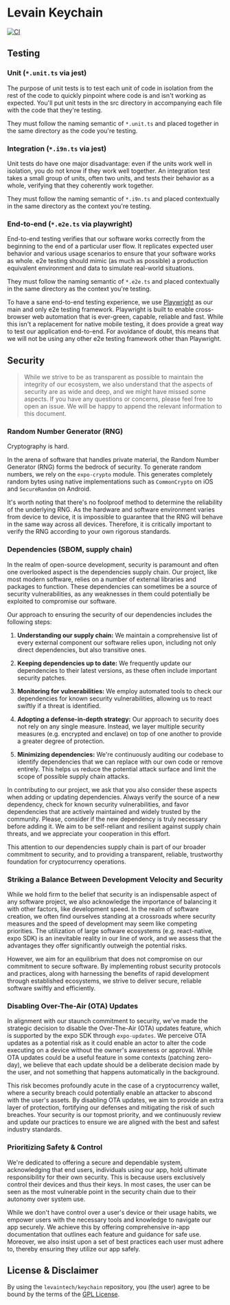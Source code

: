# Levain Keychain

[![CI](https://github.com/levaintech/keychain/actions/workflows/ci.yml/badge.svg)](https://github.com/levaintech/keychain/actions/workflows/ci.yml)

## Testing

### Unit (`*.unit.ts` via jest)

The purpose of unit tests is to test each unit of code in isolation from the rest of the code to quickly pinpoint where
code is and isn't working as expected. You'll put unit tests in the src directory in accompanying each file with the
code that they're testing.

They must follow the naming semantic of `*.unit.ts` and placed together in the same directory as the code you're
testing.

### Integration (`*.i9n.ts` via jest)

Unit tests do have one major disadvantage: even if the units work well in isolation, you do not know if they work well
together. An integration test takes a small group of units, often two units, and tests their behavior as a whole,
verifying that they coherently work together.

They must follow the naming semantic of `*.i9n.ts` and placed contextually in the same directory as the context you're
testing.

### End-to-end (`*.e2e.ts` via playwright)

End-to-end testing verifies that our software works correctly from the beginning to the end of a particular user flow.
It replicates expected user behavior and various usage scenarios to ensure that your software works as whole. e2e
testing should mimic (as much as possible) a production equivalent environment and data to simulate real-world
situations.

They must follow the naming semantic of `*.e2e.ts` and placed contextually in the same directory as the context you're
testing.

To have a sane end-to-end testing experience, we use [Playwright](https://playwright.dev/) as our main and only e2e
testing framework. Playwright is built to enable cross-browser web automation that is ever-green, capable, reliable and
fast. While this isn't a replacement for native mobile testing, it does provide a great way to test our application
end-to-end. For avoidance of doubt, this means that we will not be using any other e2e testing framework other than
Playwright.

## Security

> While we strive to be as transparent as possible to maintain the integrity of our ecosystem, we also understand that
> the aspects of security are as wide and deep, and we might have missed some aspects. If you have any questions or
> concerns, please feel free to open an issue. We will be happy to append the relevant information to this document.

### Random Number Generator (RNG)

Cryptography is hard.

In the arena of software that handles private material, the Random Number Generator (RNG) forms the bedrock of security.
To generate random numbers, we rely on the `expo-crypto` module. This generates completely random bytes using native
implementations such as `CommonCrypto` on iOS and `SecureRandom` on Android.

It's worth noting that there's no foolproof method to determine the reliability of the underlying RNG. As the hardware
and software environment varies from device to device, it is impossible to guarantee that the RNG will behave in the
same way across all devices. Therefore, it is critically important to verify the RNG according to your own rigorous
standards.

### Dependencies (SBOM, supply chain)

In the realm of open-source development, security is paramount and often one overlooked aspect is the dependencies
supply chain. Our project, like most modern software, relies on a number of external libraries and packages to function.
These dependencies can sometimes be a source of security vulnerabilities, as any weaknesses in them could potentially be
exploited to compromise our software.

Our approach to ensuring the security of our dependencies includes the following steps:

1. **Understanding our supply chain:** We maintain a comprehensive list of every external component our software relies
   upon, including not only direct dependencies, but also transitive ones.

2. **Keeping dependencies up to date:** We frequently update our dependencies to their latest versions, as these often
   include important security patches.

3. **Monitoring for vulnerabilities:** We employ automated tools to check our dependencies for known security
   vulnerabilities, allowing us to react swiftly if a threat is identified.

4. **Adopting a defense-in-depth strategy:** Our approach to security does not rely on any single measure.
   Instead, we layer multiple security measures (e.g. encrypted and enclave) on top of one another to provide a greater
   degree of protection.

5. **Minimizing dependencies:** We're continuously auditing our codebase to identify dependencies that we can replace
   with our own code or remove entirely. This helps us reduce the potential attack surface and limit the scope of
   possible supply chain attacks.

In contributing to our project, we ask that you also consider these aspects when adding or updating dependencies. Always
verify the source of a new dependency, check for known security vulnerabilities, and favor dependencies that are
actively maintained and widely trusted by the community. Please, consider if the new dependency is truly necessary
before adding it. We aim to be self-reliant and resilient against supply chain threats, and we appreciate your
cooperation in this effort.

This attention to our dependencies supply chain is part of our broader commitment to security, and to providing a
transparent, reliable, trustworthy foundation for cryptocurrency operations.

### Striking a Balance Between Development Velocity and Security

While we hold firm to the belief that security is an indispensable aspect of any software project, we also acknowledge
the importance of balancing it with other factors, like development speed. In the realm of software creation, we often
find ourselves standing at a crossroads where security measures and the speed of development may seem like competing
priorities. The utilization of large software ecosystems (e.g. react-native, expo SDK) is an inevitable reality in our
line of work, and we assess that the advantages they offer significantly outweigh the potential risks.

However, we aim for an equilibrium that does not compromise on our commitment to secure software. By implementing robust
security protocols and practices, along with harnessing the benefits of rapid development through established
ecosystems, we strive to deliver secure, reliable software swiftly and efficiently.

### Disabling Over-The-Air (OTA) Updates

In alignment with our staunch commitment to security, we've made the strategic decision to disable the Over-The-Air
(OTA) updates feature, which is supported by the expo SDK through `expo-updates`. We perceive OTA updates as a potential
risk as it could enable an actor to alter the code executing on a device without the owner's awareness or approval.
While OTA updates could be a useful feature in some contexts (patching zero-day), we believe that each update should be
a deliberate decision made by the user, and not something that happens automatically in the background.

This risk becomes profoundly acute in the case of a cryptocurrency wallet, where a security breach could potentially
enable an attacker to abscond with the user's assets. By disabling OTA updates, we aim to provide an extra layer of
protection, fortifying our defenses and mitigating the risk of such breaches. Your security is our topmost priority, and
we continuously review and update our practices to ensure we are aligned with the best and safest industry standards.

### Prioritizing Safety & Control

We're dedicated to offering a secure and dependable system, acknowledging that end users, individuals using our app,
hold ultimate responsibility for their own security. This is because users exclusively control their devices and thus
their keys. In most cases, the user can be seen as the most vulnerable point in the security chain due to their autonomy
over system use.

While we don't have control over a user's device or their usage habits, we empower users with the necessary tools and
knowledge to navigate our app securely. We achieve this by offering comprehensive in-app documentation that outlines
each feature and guidance for safe use. Moreover, we also insist upon a set of best practices each user must adhere to,
thereby ensuring they utilize our app safely.

## License & Disclaimer

By using the `levaintech/keychain` repository, you (the user) agree to be bound by the terms of the
[GPL License](https://github.com/levaintech/keychain/blob/main/LICENSE).
